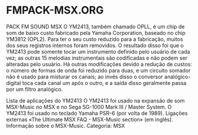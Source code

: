 # FMPACK-MSX.ORG
PACK FM SOUND MSX
O YM2413, também chamado OPLL, é um chip de som de baixo custo fabricado pela Yamaha Corporation, baseado no chip YM3812 (OPL2). Para ter o seu custo reduzido para a fabricação, muitos dos seus registros internos foram removidos. O resultado disso foi que o YM2413 pode somente tocar um instrumento definido pelo usuário de cada vez; as outras 15 melodias instrumentais são codificadas e não podem ser alteradas pelo usuário. Há outras modificações devido a redução de custos: o número de formas de onda foi reduzido para duas, e um circuito somador não é usado para misturar os canais; ao invés disso o conversor analógico-digital toca cada canal um após o outro, e a saída disso geralmente passa por um filtro analógico.

Lista de aplicações do YM2413
O YM2413 foi usado na expansão de som MSX-Music no MSX e no Sega SG-1000 Mark III / Master System.
O YM2413 foi usado no teclado Yamaha PSR-6 (por volta de 1989).
Ligações externas
«The Ultimate MSX FAQ - MSX-Music section» (em inglês). Informação sobre o MSX-Music.
Categoria: MSX
